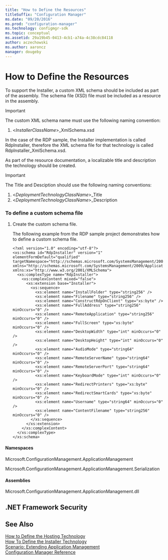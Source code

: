 ```yaml
---
title: "How to Define the Resources"
titleSuffix: "Configuration Manager"
ms.date: "09/20/2016"
ms.prod: "configuration-manager"
ms.technology: configmgr-sdk
ms.topic: conceptual
ms.assetid: 29a19b45-0413-4cb1-a74a-4c38cdc84118
author: aczechowski
ms.author: aaroncz
manager: dougeby
---
```

# How to Define the Resources
To support the Installer, a custom XML schema should be included as part of the assembly. The schema file (XSD) file must be included as a resource in the assembly.  

> [!IMPORTANT]
>  The custom XML schema name must use the following naming convention:  
>   
>  1.  \<*InstallerClassName*>_XmlSchema.xsd  
>   
>  In the case of the RDP sample, the Installer implementation is called RdpInstaller, therefore the XML schema file for that technology is called RdpInstaller_XmlSchema.xsd.  

 As part of the resource documentation, a localizable title and description the technology should be created.  

> [!IMPORTANT]
>  The Title and Desciption should use the following naming conventions:  
>   
>  1.  \<*DeploymentTechnologyClassName*>_Title  
> 2.  \<*DeploymentTechnologyClassName*>_Description  

### To define a custom schema file  

1.  Create the custom schema file.  

     The following example from the RDP sample project demonstrates how to define a custom schema file.  

    ```  
    <?xml version="1.0" encoding="utf-8"?>  
    <xs:schema id="RdpInstaller" version="1" elementFormDefault="qualified" targetNamespace="http://schemas.microsoft.com/SystemsManagement/2009/ApplicationManagement" xmlns="http://schemas.microsoft.com/SystemsManagement/2009/ApplicationManagement" xmlns:xs="http://www.w3.org/2001/XMLSchema">  
      <xs:complexType name="RdpInstaller">  
        <xs:complexContent mixed="false">  
          <xs:extension base="Installer">  
            <xs:sequence>  
              <xs:element name="InstallFolder" type="string256" />  
              <xs:element name="Filename" type="string256" />  
              <xs:element name="ConstructRdpOnClient" type="xs:byte" />  
              <xs:element name="FullAddress" type="string256" minOccurs="0" />  
              <xs:element name="RemoteApplication" type="string256" minOccurs="0" />  
              <xs:element name="FullScreen" type="xs:byte" minOccurs="0" />  
              <xs:element name="DesktopWidth" type="int" minOccurs="0" />  
              <xs:element name="DesktopHeight" type="int" minOccurs="0" />  
              <xs:element name="AudioMode" type="string64" minOccurs="0" />  
              <xs:element name="RemoteServerName" type="string64" minOccurs="0" />  
              <xs:element name="RemoteServerPort" type="string64" minOccurs="0" />  
              <xs:element name="KeyboardMode" type="int" minOccurs="0" />  
              <xs:element name="RedirectPrinters" type="xs:byte" minOccurs="0" />  
              <xs:element name="RedirectSmartCards" type="xs:byte" minOccurs="0" />  
              <xs:element name="Username" type="string64" minOccurs="0" />  
              <xs:element name="ContentFilename" type="string256" minOccurs="0" />  
            </xs:sequence>  
          </xs:extension>  
        </xs:complexContent>  
      </xs:complexType>  
    </xs:schema>  
    ```  

#### Namespaces  
 Microsoft.ConfigurationManagement.ApplicationManagement  

 Microsoft.ConfigurationManagement.ApplicationManagement.Serialization  

#### Assemblies  
 Microsoft.ConfigurationManagement.ApplicationManagement.dll  

## .NET Framework Security  

## See Also  
 [How to Define the Hosting Technology](../../develop/apps/how-to-define-the-hosting-technology.md)   
 [How To Define the Installer Technology](../../develop/apps/how-to-define-the-installer-technology.md)   
 [Scenario: Extending Application Management](../../develop/apps/scenario--extending-application-management.md)   
 [Configuration Manager Reference](../../develop/reference/configuration-manager-reference.md)
